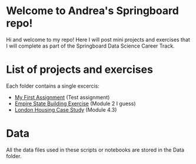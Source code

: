 # Welcome to Andrea's Springboard repo!

Hi and welcome to my repo! Here I will post mini projects and exercises that I will complete as part of the Springboard Data Science Career Track. 




# List of projects and exercises
Each folder contains a single excercis:
 - [My First Assignment](https://github.com/andrea-fantini/Springboard/blob/master/My%20First%20Assignment.ipynb) (Test assignment)
 - [Empire State Building Exercise](https://github.com/andrea-fantini/Springboard/blob/master/Empire%20state%20building%20simulation.ipynb) (Module 2 I guess)
 - [London Housing Case Study](https://github.com/andrea-fantini/Springboard/blob/master/Unit%204%20Challenge%20-%20Tier%203.ipynb) (Module 4.3)


# Data

All the data files used in these scripts or notebooks are stored in the Data folder.
